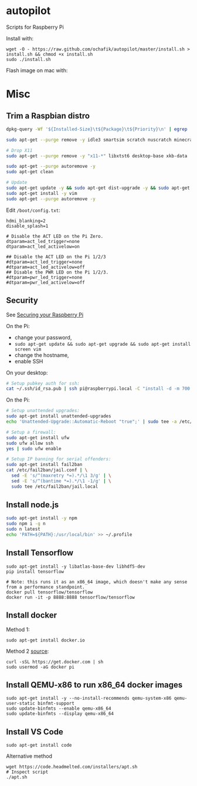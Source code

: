autopilot
=========

Scripts for Raspberry Pi

Install with:

    wget -O - https://raw.github.com/ochafik/autopilot/master/install.sh > install.sh && chmod +x install.sh
    sudo ./install.sh

Flash image on mac with:

# Misc

## Trim a Raspbian distro

```bash
dpkg-query -Wf '${Installed-Size}\t${Package}\t${Priority}\n' | egrep '\s(optional|extra)' | cut -f 1,2 | sort -nr | less

sudo apt-get --purge remove -y idle3 smartsim scratch nuscratch minecraft-pi python-minecraftpi python3-minecraftpi sonic-pi dillo gpicview openjdk-7-jre oracle-java7-jdk libreoffice* wolfram-engine

# Drop X11
sudo apt-get --purge remove -y "x11-*" libxtst6 desktop-base xkb-data

sudo apt-get --purge autoremove -y
sudo apt-get clean

# Update
sudo apt-get update -y && sudo apt-get dist-upgrade -y && sudo apt-get --purge autoremove -y
sudo apt-get install -y vim
sudo apt-get --purge autoremove -y
```

Edit `/boot/config.txt`:

```
hdmi_blanking=2
disable_splash=1

# Disable the ACT LED on the Pi Zero.
dtparam=act_led_trigger=none
dtparam=act_led_activelow=on

## Disable the ACT LED on the Pi 1/2/3
#dtparam=act_led_trigger=none
#dtparam=act_led_activelow=off
## Disable the PWR LED on the Pi 1/2/3.
#dtparam=pwr_led_trigger=none
#dtparam=pwr_led_activelow=off
```

## Security

See [Securing your Raspberry Pi](https://www.raspberrypi.org/documentation/configuration/security.md)

On the Pi:
- change your password, 
- `sudo apt-get update && sudo apt-get upgrade && sudo apt-get install screen vim`
- change the hostname,
- enable SSH

On your desktop:
```bash
# Setup pubkey auth for ssh:
cat ~/.ssh/id_rsa.pub | ssh pi@raspberrypi.local -C "install -d -m 700 ~/.ssh && cat >> ~/.ssh/authorized_keys && chmod 0600 ~/.ssh/authorized_keys"
```

On the Pi:
```bash
# Setup unattended upgrades:
sudo apt-get install unattended-upgrades
echo 'Unattended-Upgrade::Automatic-Reboot "true";' | sudo tee -a /etc/apt/apt.conf.d/50unattended-upgrades

# Setup a firewall:
sudo apt-get install ufw
sudo ufw allow ssh
yes | sudo ufw enable

# Setup IP banning for serial offenders:
sudo apt-get install fail2ban
cat /etc/fail2ban/jail.conf | \
  sed -E 's/^(maxretry *=).*/\1 3/g' | \
  sed -E 's/^(bantime *=).*/\1 -1/g' | \
  sudo tee /etc/fail2ban/jail.local
```

## Install node.js

```bash
sudo apt-get install -y npm
sudo npm i -g n
sudo n latest
echo 'PATH=${PATH}:/usr/local/bin' >> ~/.profile 
```

## Install Tensorflow

```
sudo apt-get install -y libatlas-base-dev libhdf5-dev
pip install tensorflow

# Note: this runs it as an x86_64 image, which doesn't make any sense from a performance standpoint.
docker pull tensorflow/tensorflow
docker run -it -p 8888:8888 tensorflow/tensorflow
```

## Install docker

Method 1:
```
sudo apt-get install docker.io
```

Method 2 [source](https://www.freecodecamp.org/news/the-easy-way-to-set-up-docker-on-a-raspberry-pi-7d24ced073ef/):
```
curl -sSL https://get.docker.com | sh
sudo usermod -aG docker pi
```

## Install QEMU-x86 to run x86_64 docker images

```
sudo apt-get install -y --no-install-recommends qemu-system-x86 qemu-user-static binfmt-support
sudo update-binfmts --enable qemu-x86_64
sudo update-binfmts --display qemu-x86_64
```

## Install VS Code

```
sudo apt-get install code
```

Alternative method
```
wget https://code.headmelted.com/installers/apt.sh
# Inspect script
./apt.sh
```
